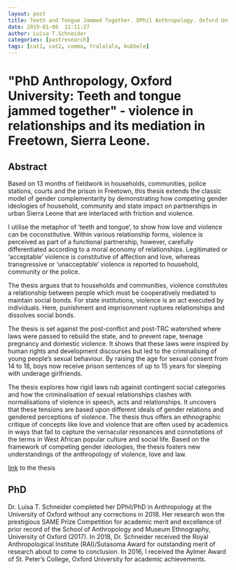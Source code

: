 ```yaml
---
layout: post
title: Teeth and Tongue Jammed Together. DPhil Anthropology. Oxford University
date: 2019-01-08  11:11:27
author: Luisa T.Schneider
categories: [pastresearch]
tags: [cat1, cat2, comma, tralalala, bubbele]
---
```

# "PhD Anthropology, Oxford University: Teeth and tongue jammed together" - violence in relationships and its mediation in Freetown, Sierra Leone.

## Abstract


Based on 13 months of fieldwork in households, communities, police stations, courts and the prison in Freetown, this thesis extends the classic model of gender complementarity by demonstrating how competing gender ideologies of household, community and state impact on partnerships in urban Sierra Leone that are interlaced with friction and violence.

I utilise the metaphor of ‘teeth and tongue’, to show how love and violence can be coconstitutive. Within various relationship forms, violence is perceived as part of a functional partnership, however, carefully differentiated according to a moral economy of relationships. Legitimated or ‘acceptable’ violence is constitutive of affection and love, whereas transgressive or ‘unacceptable’ violence is reported to household, community or the police.

The thesis argues that to households and communities, violence constitutes a relationship between people which must be cooperatively mediated to maintain social bonds. For state institutions, violence is an act executed by individuals. Here, punishment and imprisonment ruptures relationships and dissolves social bonds.

The thesis is set against the post-conflict and post-TRC watershed where laws were passed to rebuild the state, and to prevent rape, teenage pregnancy and domestic violence. It shows that these laws were inspired by human rights and development discourses but led to the criminalising of young people’s sexual behaviour. By raising the age for sexual consent from 14 to 18, boys now receive prison sentences of up to 15 years for sleeping with underage girlfriends.

The thesis explores how rigid laws rub against contingent social categories and how the criminalisation of sexual relationships clashes with normalisations of violence in speech, acts and relationships. It uncovers that these tensions are based upon different ideals of gender relations and gendered perceptions of violence. The thesis thus offers an ethnographic critique of concepts like love and violence that are often used by academics in ways that fail to capture the vernacular resonances and connotations of the terms in West African popular culture and social life. Based on the framework of competing gender ideologies, the thesis fosters new understandings of the anthropology of violence, love and law.


[link](https://ora.ox.ac.uk/objects/uuid:ad1755fa-e2c4-4a55-b790-684b8d31658b) to the thesis

## PhD
Dr. Luisa T. Schneider completed her DPhil/PhD in Anthropology at the University of Oxford without any corrections in 2018. Her research won the prestigious SAME Prize Competition for academic merit and excellence of prior record of the School of Anthropology and Museum Ethnography, University of Oxford (2017). In 2018, Dr. Schneider received the Royal Anthropological Institute (RAI)/Sutasoma Award for outstanding merit of research about to come to conclusion. In 2016, I received the Aylmer Award of St. Peter’s College, Oxford University for academic achievements.